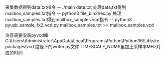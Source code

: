 采集数据得到data.txt指令 
-- ./main data.txt
处理data.txt得到mailbox_samples.txt指令
-- python3 file_bin2hex.py
处理mailbox_samples.txt得到mailbox_samples.vcd指令
-- python3 pyusb_sample_fx2_vcd.py mailbox_samples.txt >> mailbox_samples.vcd

注意需要安装pyvcd库
C:\Users\Administrator\AppData\Local\Programs\Python\Python36\Lib\site-packages\vcd 路径下的writer.py文件 TIMESCALE_NUMS里加上采样率MHz对应的时间